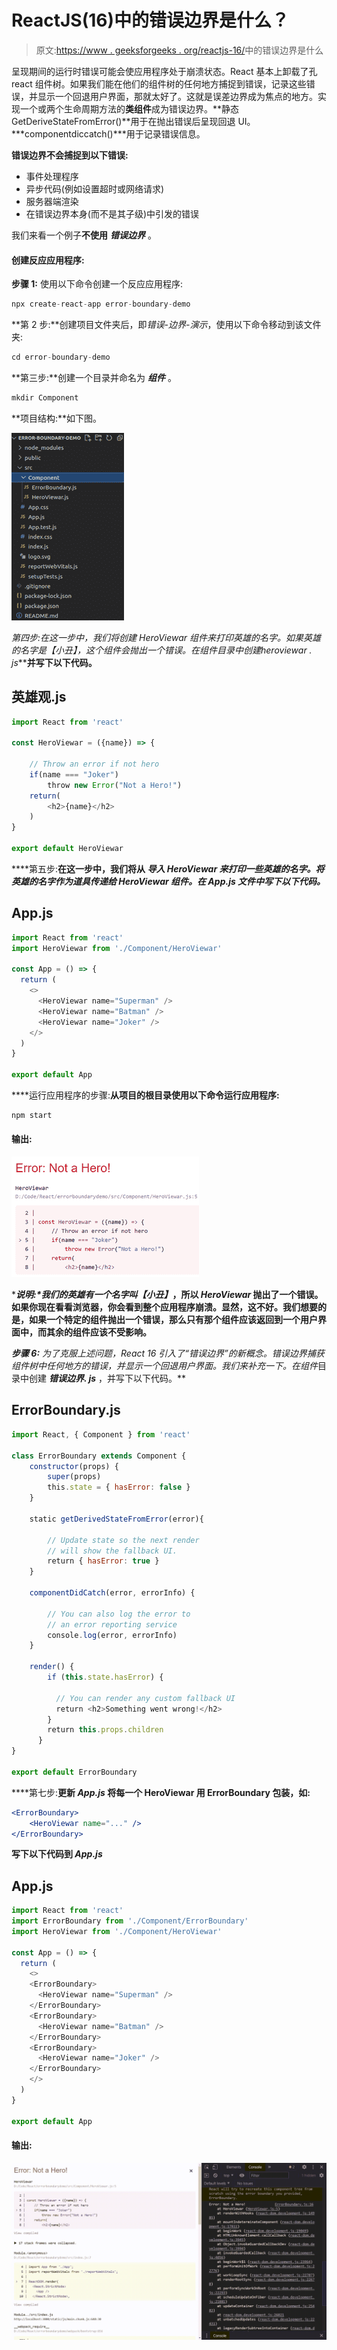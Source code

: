 # ReactJS(16)中的错误边界是什么？

> 原文:[https://www . geeksforgeeks . org/reactjs-16/](https://www.geeksforgeeks.org/what-are-error-boundaries-in-reactjs-16/)中的错误边界是什么

呈现期间的运行时错误可能会使应用程序处于崩溃状态。React 基本上卸载了孔 react 组件树。如果我们能在他们的组件树的任何地方捕捉到错误，记录这些错误，并显示一个回退用户界面，那就太好了。这就是误差边界成为焦点的地方。实现一个或两个生命周期方法的**类组件**成为错误边界。**静态 GetDeriveStateFromError()**用于在抛出错误后呈现回退 UI。***componentdiccatch()***用于记录错误信息。

**错误边界不会捕捉到以下错误:**

*   事件处理程序
*   异步代码(例如设置超时或网络请求)
*   服务器端渲染
*   在错误边界本身(而不是其子级)中引发的错误

我们来看一个例子**不使用** ***错误边界*** 。

#### 创建反应应用程序:

**步骤 1:** 使用以下命令创建一个反应应用程序:

```jsx
npx create-react-app error-boundary-demo
```

**第 2 步:**创建项目文件夹后，即*错误-边界-演示*，使用以下命令移动到该文件夹:

```jsx
cd error-boundary-demo
```

**第三步:**创建一个目录并命名为 ***组件*** 。

```jsx
mkdir Component
```

**项目结构:**如下图。

![](img/e4980aa1b50d13c9fc25a348788d22fd.png)

**第四步:**在这一步中，我们将创建 *HeroViewar* 组件来打印英雄的名字。如果英雄的名字是*【小丑】*，这个组件会抛出一个错误。在*组件*目录中创建***heroviewar . js*****并写下以下代码。**

## **英雄观.js**

```jsx
import React from 'react'

const HeroViewar = ({name}) => {

    // Throw an error if not hero
    if(name === "Joker")
        throw new Error("Not a Hero!")
    return(
        <h2>{name}</h2>
    )
}

export default HeroViewar
```

****第五步:**在这一步中，我们将从 ***导入 ***HeroViewar*** 来打印一些英雄的名字。将英雄的名字作为道具传递给 ***HeroViewar*** 组件。在 ***App.js*** 文件中写下以下代码。*****

## **App.js**

```jsx
import React from 'react'
import HeroViewar from './Component/HeroViewar'

const App = () => {
  return (
    <>
      <HeroViewar name="Superman" />
      <HeroViewar name="Batman" />
      <HeroViewar name="Joker" />
    </>
  )
}

export default App
```

****运行应用程序的步骤:**从项目的根目录使用以下命令运行应用程序:**

```jsx
npm start
```

#### **输出:**

**![](img/02f8e92e0c9738120c788e8ef181fefe.png)**

****说明:**我们的英雄有一个名字叫*【小丑】*，所以 *HeroViewar* 抛出了一个错误。如果你现在看看浏览器，你会看到整个应用程序崩溃。显然，这不好。我们想要的是，如果一个特定的组件抛出一个错误，那么只有那个组件应该返回到一个用户界面中，而其余的组件应该不受影响。**

****步骤 6:** 为了克服上述问题，React 16 引入了“错误边界”的新概念。错误边界捕获组件树中任何地方的错误，并显示一个回退用户界面。我们来补充一下。在*组件*目录中创建 ***错误边界. js*** ，并写下以下代码。**

## **ErrorBoundary.js**

```jsx
import React, { Component } from 'react'

class ErrorBoundary extends Component {
    constructor(props) {
        super(props)
        this.state = { hasError: false }
    }

    static getDerivedStateFromError(error){

        // Update state so the next render
        // will show the fallback UI.
        return { hasError: true }
    }

    componentDidCatch(error, errorInfo) {

        // You can also log the error to
        // an error reporting service
        console.log(error, errorInfo)
    }

    render() {
        if (this.state.hasError) {

          // You can render any custom fallback UI
          return <h2>Something went wrong!</h2>
        }    
        return this.props.children 
      }
}

export default ErrorBoundary
```

****第七步:**更新 ***App.js*** 将每一个 **HeroViewar** 用 **ErrorBoundary** 包装，如:**

```jsx
<ErrorBoundary>
    <HeroViewar name="..." />
</ErrorBoundary>
```

**写下以下代码到 ***App.js*****

## **App.js**

```jsx
import React from 'react'
import ErrorBoundary from './Component/ErrorBoundary'
import HeroViewar from './Component/HeroViewar'

const App = () => {
  return (
    <>
    <ErrorBoundary>
      <HeroViewar name="Superman" />
    </ErrorBoundary>
    <ErrorBoundary>
      <HeroViewar name="Batman" />
    </ErrorBoundary>
    <ErrorBoundary>
      <HeroViewar name="Joker" />
    </ErrorBoundary>
    </>
  )
}

export default App
```

#### **输出:**

**![](img/f9527d9f502d824018d78b1b38de7b9a.png)**
